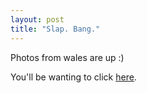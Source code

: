 ```yaml
---
layout: post
title: "Slap. Bang."
---
```

Photos from wales are up :)

You'll be wanting to click [here][1].

   [1]: http://photos.growse.com/2004-12%20-%20New%20Year%20in%20Wales/

